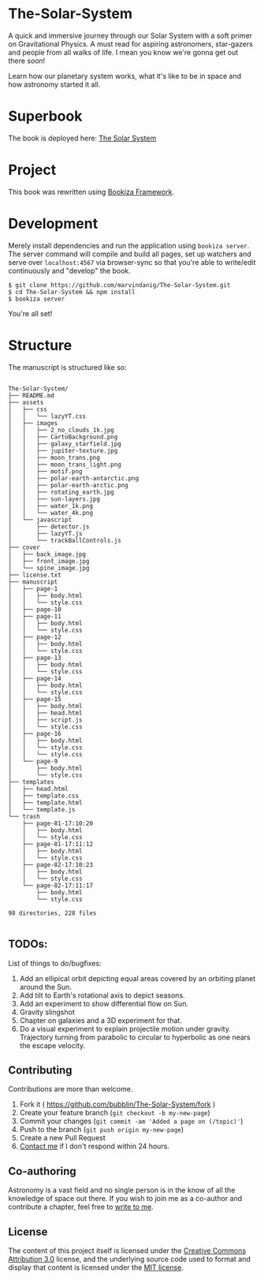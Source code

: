 # The-Solar-System
A quick and immersive journey through our Solar System with a soft primer on Gravitational Physics. A must read for aspiring astronomers, star-gazers and people from all walks of life. I mean you know we're gonna get out there soon! 

Learn how our planetary system works, what it's like to be in space and how astronomy started it all.


# Superbook

The book is deployed here: [The Solar System](https://bubbl.in/cover/the-solar-system-by-marvin-danig)

# Project
This book was rewritten using [Bookiza Framework](http://bookiza.io). 

# Development

Merely install dependencies and run the application using `bookiza server`. The server command will compile and build all pages, set up watchers and serve over `localhost:4567` via browser-sync so that you're able to write/edit continuously and "develop" the book.

```
$ git clone https://github.com/marvindanig/The-Solar-System.git
$ cd The-Solar-System && npm install
$ bookiza server

```
You're all set!


# Structure

The manuscript is structured like so:

```

The-Solar-System/
├── README.md
├── assets
│   ├── css
│   │   └── lazyYT.css
│   ├── images
│   │   ├── 2_no_clouds_1k.jpg
│   │   ├── CartoBackground.png
│   │   ├── galaxy_starfield.jpg
│   │   ├── jupiter-texture.jpg
│   │   ├── moon_trans.png
│   │   ├── moon_trans_light.png
│   │   ├── motif.png
│   │   ├── polar-earth-antarctic.png
│   │   ├── polar-earth-arctic.png
│   │   ├── rotating_earth.jpg
│   │   ├── sun-layers.jpg
│   │   ├── water_1k.png
│   │   └── water_4k.png
│   └── javascript
│       ├── detector.js
│       ├── lazyYT.js
│       └── trackBallControls.js
├── cover
│   ├── back_image.jpg
│   ├── front_image.jpg
│   └── spine_image.jpg
├── license.txt
├── manuscript
│   ├── page-1
│   │   ├── body.html
│   │   └── style.css
│   ├── page-10
│   ├── page-11
│   │   ├── body.html
│   │   └── style.css
│   ├── page-12
│   │   ├── body.html
│   │   └── style.css
│   ├── page-13
│   │   ├── body.html
│   │   └── style.css
│   ├── page-14
│   │   ├── body.html
│   │   └── style.css
│   ├── page-15
│   │   ├── body.html
│   │   ├── head.html
│   │   ├── script.js
│   │   └── style.css
│   ├── page-16
│   │   ├── body.html
│   │   └── style.css
│   │   └── style.css
│   └── page-9
│       ├── body.html
│       └── style.css
├── templates
│   ├── head.html
│   ├── template.css
│   ├── template.html
│   └── template.js
└── trash
    ├── page-81-17:10:20
    │   ├── body.html
    │   └── style.css
    ├── page-81-17:11:12
    │   ├── body.html
    │   └── style.css
    ├── page-82-17:10:23
    │   ├── body.html
    │   └── style.css
    └── page-82-17:11:17
        ├── body.html
        └── style.css

98 directories, 228 files


```
## TODOs:
List of things to do/bugfixes:

1. Add an ellipical orbit depicting equal areas covered by an orbiting planet around the Sun. 
2. Add tilt to Earth's rotational axis to depict seasons. 
3. Add an experiment to show differential flow on Sun. 
4. Gravity slingshot
5. Chapter on galaxies and a 3D experiment for that. 
6. Do a visual experiment to explain projectile motion under gravity. Trajectory turning from parabolic to circular to hyperbolic as one nears the escape velocity.

## Contributing

Contributions are more than welcome. 

1. Fork it ( https://github.com/bubblin/The-Solar-System/fork )
2. Create your feature branch (`git checkout -b my-new-page`)
3. Commit your changes (`git commit -am 'Added a page on (/topic)'`)
4. Push to the branch (`git push origin my-new-page`)
5. Create a new Pull Request
6. [Contact me](mailto:marvin@bubbl.in) if I don't respond within 24 hours.

## Co-authoring
Astronomy is a vast field and no single person is in the know of all the knowledge of space out there. If you wish to join me as a co-author and contribute a chapter, feel free to [write to me](mailto:marvin@bubbl.in).

## License
The content of this project itself is licensed under the [Creative Commons Attribution 3.0](http://creativecommons.org/licenses/by/3.0/us/deed.en_US) license, and the underlying source code used to format and display that content is licensed under the [MIT license](http://opensource.org/licenses/mit-license.php)</a>.
